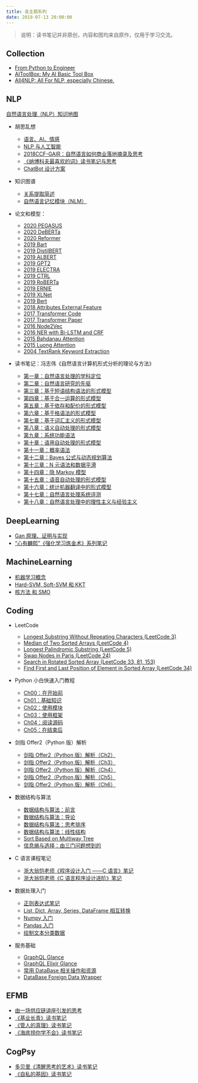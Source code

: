 ```yaml
---
title: 各主题系列
date: 2019-07-13 20:00:00
---
```


> 说明：读书笔记并非原创，内容和图均来自原作，仅用于学习交流。

## Collection

- [From Python to Engineer](https://yam.gift/2020/05/01/Collection/From-Python-to-Engineer/)
- [AIToolBox: My AI Basic Tool Box](https://github.com/hscspring/AIToolBox)
- [All4NLP: All For NLP, especially Chinese.](https://github.com/hscspring/All4NLP)

## NLP

[自然语言处理（NLP）知识地图](https://yam.gift/2017/04/09/2017-04-09-NLPKnowledgeTree/)


- 胡思乱想
    - [语言、AI、情感](https://yam.gift/2017/09/07/2017-09-07-Language-AI-Emotion/)
    - [NLP 与人工智能](https://yam.gift/2018/07/22/2018-07-22-NLP-and-AI/)
    - [2018CCF-GAIR：自然语言如何商业落地摘录及思考](https://yam.gift/2018/07/12/2018-07-12-NLP-Business-and-System/)
    - [《纳博科夫最喜欢的词》读书笔记与思考](https://yam.gift/2019/03/31/2019-03-31-Nabokov-Favorite-Word/)
    - [ChatBot 设计方案](https://yam.gift/2019/07/20/2019-07-20-ChatBot-Design/)


- 知识图谱
    - [关系提取简述](https://yam.gift/2019/12/11/KG/2019-12-11-Relationship-Extraction/)
    - [自然语言记忆模块（NLM）](https://yam.gift/2019/12/02/KG/2019-12-02-NLM/)


- 论文和模型：
    - [2020 PEGASUS](https://yam.gift/2020/09/13/Paper/2020-09-13-PEGASUS/)
    - [2020 DeBERTa](https://yam.gift/2020/06/27/Paper/2020-06-27-DeBERTa/)
    - [2020 Reformer](https://yam.gift/2020/02/15/Paper/2020-02-15-Reformer-Paper/)
    - [2019 Bart](https://yam.gift/2020/06/13/Paper/2020-06-13-Bart/)
    - [2019 DistilBERT](https://yam.gift/2020/04/27/Paper/2020-04-27-DistilBERT/)
    - [2019 ALBERT](https://yam.gift/2020/05/10/Paper/2020-05-10-ALBERT/)
    - [2019 GPT2](https://yam.gift/2020/04/07/Paper/2020-04-07-GPT2/)
    - [2019 ELECTRA](https://yam.gift/2019/12/08/Paper/2019-12-08-ELECTRA-Paper/)
    - [2019 CTRL](https://yam.gift/2019/09/28/Paper/2019-09-28-CTRL/)
    - [2019 RoBERTa](https://yam.gift/2020/06/25/Paper/2020-06-25-RoBERTa/)
    - [2019 ERNIE](https://yam.gift/2019/08/02/Paper/2019-08-02-Baidu-ERNIE-Tutorial/)
    - [2019 XLNet](https://yam.gift/2019/07/14/Paper/2019-07-14-XLNet-Paper/)
    - [2019 Bert](https://yam.gift/2019/08/05/Paper/2019-08-05-Bert-Paper/)
    - [2018 Attributes External Feature](https://yam.gift/2019/12/15/Paper/2019-12-15-Label-Attributes-Representation-Paper/)
    - [2017 Transformer Code](https://yam.gift/2020/04/23/Paper/2020-04-23-Transformer/)
    - [2017 Transformer Paper](https://yam.gift/2019/08/04/Paper/2019-08-04-Transformer-Paper/)
    - [2016 Node2Vec](https://yam.gift/2020/03/30/Paper/2020-03-30-Node2Vec/)
    - [2016 NER with Bi-LSTM and CRF](https://yam.gift/2019/12/28/Paper/2019-12-28-Bi-LSTM-CRF-NER-Paper/)
    - [2015 Bahdanau Attention](https://yam.gift/2020/02/08/Paper/2020-02-08-Bahdanau-Attention-Paper/)
    - [2015 Luong Attention](https://yam.gift/2020/04/14/Paper/2020-04-14-Luong-Attention/)
    - [2004 TextRank Keyword Extraction](https://yam.gift/2020/03/21/Paper/2020-03-21-Text-Rank/)


- 读书笔记：冯志伟《自然语言计算机形式分析的理论与方法》
    - [第一章：自然语言处理的学科定位](https://yam.gift/2018/09/19/NLPFA/2018-09-19-Ch01-Orientation-of-NLP/)
    - [第二章：自然语言研究的先驱](https://yam.gift/2018/10/11/NLPFA/2018-10-11-Ch02-Pioneers-in-Language-Computing/)
    - [第三章：基于短语结构语法的形式模型](https://yam.gift/2018/12/22/NLPFA/2018-12-22-Ch03-Formal-Model-Based-on-Phrase-Structure-Grammar/)
    - [第四章：基于合一运算的形式模型](https://yam.gift/2019/01/09/NLPFA/2019-01-09-Ch04-Formal-Model-Based-on-Unity-Operation/)
    - [第五章：基于依存和配价的形式模型](https://yam.gift/2019/01/15/NLPFA/2019-01-15-Ch05-Formal-Model-Based-on-Dependence-and-Valence/)
    - [第六章：基于格语法的形式模型](https://yam.gift/2019/01/18/NLPFA/2019-01-18-Ch06-Formal-Model-Based-on-Grid-Grammar/)
    - [第七章：基于词汇主义的形式模型](https://yam.gift/2019/01/31/NLPFA/2019-01-31-Ch07-Formal-Model-Based-on-Lexicalism/)
    - [第八章：语义自动处理的形式模型](https://yam.gift/2019/02/15/NLPFA/2019-02-15-Ch08-Formal-Model-of-Semantic-Automatic-Processing/)
    - [第九章：系统功能语法](https://yam.gift/2019/02/21/NLPFA/2019-02-21-Ch09-System-Function-Syntax/)
    - [第十章：语用自动处理的形式模型](https://yam.gift/2019/02/27/NLPFA/2019-02-27-Ch10-Formal-Model-of-Pragmatic-Automatic-Processing/)
    - [第十一章：概率语法](https://yam.gift/2019/03/01/NLPFA/2019-03-01-Ch11-Probabilistic-Grammar/)
    - [第十二章：Bayes 公式与动态规划算法](https://yam.gift/2019/03/11/NLPFA/2019-03-11-Ch12-Bayes-and-Dynamic-Programming/)
    - [第十三章：N 元语法和数据平滑](https://yam.gift/2019/03/15/NLPFA/2019-03-15-Ch13-Ngram-and-Smoothing/)
    - [第十四章：隐 Markov 模型](https://yam.gift/2019/03/22/NLPFA/2019-03-22-Ch14-HMM/)
    - [第十五章：语音自动处理的形式模型](https://yam.gift/2019/03/29/NLPFA/2019-03-29-Ch15-Formal-Model-of-Automatic-Speech-Processing/)
    - [第十六章：统计机器翻译中的形式模型](https://yam.gift/2018/09/05/NLPFA/2019-04-04-Ch16-Formal-Model-in-Statistical-Machine-Translation/)
    - [第十七章：自然语言处理系统评测](https://yam.gift/2018/09/05/NLPFA/2019-04-08-Ch17-NLP-System-Evaluation/)
    - [第十八章：自然语言处理中的理性主义与经验主义](https://yam.gift/2019/04/08/NLPFA/2019-04-08-Ch18-Rationalism-and-Empiricism-in-NLP/)

## DeepLearning


- [Gan 原理、证明与实现](https://yam.gift/2018/03/26/2018-03-26-Gan-Series/)
- [“心有麟熙”《强化学习炼金术》系列笔记](https://yam.gift/2018/05/07/2018-05-07-RL-Series/)

## MachineLearning

- [机器学习概念](https://yam.gift/2018/04/22/ML/2018-04-22-ML-Concept/)
- [Hard-SVM, Soft-SVM 和 KKT](https://yam.gift/2020/08/13/ML/2020-08-13-SVM-Hard-Soft-KKT/)
- [核方法 和 SMO](https://yam.gift/2020/09/09/ML/2020-09-09-Kernel-SMO/)


## Coding


- LeetCode
    - [Longest Substring Without Repeating Characters (LeetCode 3)](https://yam.gift/2019/07/13/LeetCode/2019-07-13-Longest-Substring-Without-Repeating-Characters/)
    - [Median of Two Sorted Arrays (LeetCode 4)](https://yam.gift/2019/07/18/LeetCode/2019-07-15-Median-of-Two-Sorted-Arrays/)
    - [Longest Palindromic Substring (LeetCode 5)](https://yam.gift/2019/08/03/LeetCode/2019-08-03-Longest-Palindromic-Substring/)
    - [Swap Nodes in Paris (LeetCode 24)](https://yam.gift/2020/08/20/LeetCode/2020-08-20-Swap-Nodes-in-Paris/)
    - [Search in Rotated Sorted Array (LeetCode 33, 81, 153)](https://yam.gift/2020/08/22/LeetCode/2020-08-22-Search-in-Rotated-Sorted-Array/)
    - [Find First and Last Position of Element in Sorted Array (LeetCode 34)](https://yam.gift/2020/08/31/LeetCode/2020-08-31-Find-First-and-Last-Position-of-Element-in-Sorted-Array/)


- Python 小白快速入门教程
    - [Ch00：在开始前](https://yam.gift/2019/04/10/Py4F/2019-04-10-Python-for-Freshman-Ch00/)
    - [Ch01：基础知识](https://yam.gift/2019/10/02/Py4F/2019-10-02-Python-for-Freshman-Ch01/)
    - [Ch02：使用模块](https://yam.gift/2019/10/03/Py4F/2019-10-03-Python-for-Freshman-Ch02/)
    - [Ch03：使用框架](https://yam.gift/2019/10/10/Py4F/2019-10-10-Python-for-Freshman-Ch03/)
    - [Ch04：阅读源码](https://yam.gift/2019/10/06/Py4F/2019-10-06-Python-for-Freshman-Ch04/)
    - [Ch05：在结束后](https://yam.gift/2019/10/07/Py4F/2019-10-07-Python-for-Freshman-Ch05/)


- 剑指 Offer2（Python 版）解析
    - [剑指 Offer2（Python 版）解析（Ch2）](https://yam.gift/2019/12/15/DSA/2019-12-15-Coding-Review2-Ch2/)
    - [剑指 Offer2（Python 版）解析（Ch3）](https://yam.gift/2019/12/15/DSA/2019-12-15-Coding-Review2-Ch3/)
    - [剑指 Offer2（Python 版）解析（Ch4） ](https://yam.gift/2019/12/15/DSA/2019-12-15-Coding-Review2-Ch4/)
    - [剑指 Offer2（Python 版）解析（Ch5）](https://yam.gift/2019/12/15/DSA/2019-12-15-Coding-Review2-Ch5/)
    - [剑指 Offer2（Python 版）解析（Ch6）](https://yam.gift/2019/12/15/DSA/2019-12-15-Coding-Review2-Ch6/)


- 数据结构与算法
    - [数据结构与算法：前言](https://yam.gift/2018/12/01/DSA/2018-12-01-Ch00-Preface/)
    - [数据结构与算法：导论](https://yam.gift/2018/12/21/DSA/2018-12-21-Ch01-Introduction/)
    - [数据结构与算法：思考排序](https://yam.gift/2018/12/31/DSA/2018-12-31-Ch02-Thinking-Sort/)
    - [数据结构与算法：线性结构](https://yam.gift/2019/07/13/DSA/2019-07-13-Ch03-Linear-Structure/)
    - [Sort Based on Multiway Tree](https://yam.gift/2019/11/03/DSA/2019-11-03-Multiway-Tree-Sort/)
    - [信息熵与选择：由三门问题想到的](https://yam.gift/2019/06/19/DSA/2019-06-19-Think-From-Three-Gates/)


- C 语言课程笔记
    - [浙大翁恺老师《程序设计入门 ——C 语言》笔记](https://yam.gift/2018/06/20/C/2018-06-20-C-Weng-ZhejiangUniversity/)
    - [浙大翁恺老师《C 语言程序设计进阶》笔记](https://yam.gift/2018/07/31/C/2018-07-31-C-Advance-Weng-ZhejiangUniversity/)


- 数据处理入门
    - [正则表达式笔记](https://yam.gift/2017/09/04/2017-09-04-Regular-Expression/)
    - [List, Dict, Array, Series, DataFrame 相互转换](https://yam.gift/2017/02/15/2017-02-15-list-dict-series-dataframe-ndarray-transform/)
    - [Numpy 入门](https://yam.gift/2016/09/19/2016-09-19-NumPy/)
    - [Pandas 入门](https://yam.gift/2017/03/05/2017-03-05-Pandas/)
    - [绘制文本分类数据](https://yam.gift/2018/12/15/2018-12-15-Text-Classification-Data-Plot/)


- 服务基础
    - [GraphQL Glance](https://yam.gift/2019/08/24/GraphQL/2019-08-24-GraphQL/)
    - [GraphQL Elixir Glance](https://yam.gift/2019/08/24/GraphQL/2019-08-24-GraphQL-Elixir/)
    - [常用 DataBase 相关操作和资源](https://yam.gift/2019/06/15/DB/2019-06-15-Common-DB-Related/)
    - [DataBase Foreign Data Wrapper](https://yam.gift/2019/04/21/DB/2019-04-21-DB-FDW/)

## EFMB

- [由一场供应链讲座引发的思考](https://yam.gift/2017/12/23/Economy/2017-12-23-Thinking-From-a-Supply-Chain-Lecture/)
- [《基业长青》读书笔记](https://yam.gift/2015/11/30/Economy/2015-11-28-Built-to-Last/)
- [《管人的真理》读书笔记](https://yam.gift/2015/12/01/Economy/2015-12-01-Management-Truth/)
- [《海底捞你学不会》读书笔记](https://yam.gift/2015/11/30/Economy/2015-11-30-HaiDiLao/)

## CogPsy

- [多贝里《清醒思考的艺术》读书笔记](https://yam.gift/2020/04/28/CogPsy/2020-04-28-The-Art-of-Clearly-Thinking/)
- [《自私的基因》读书笔记](https://yam.gift/2016/02/27/CogPsy/2016-02-17-Selfish-Gene/)

